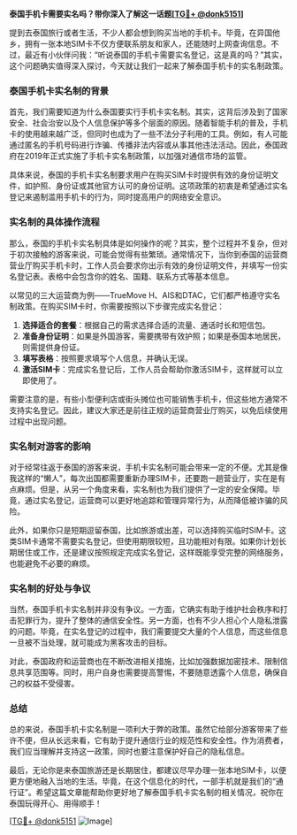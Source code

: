 **泰国手机卡需要实名吗？带你深入了解这一话题[[TG💪+ @donk5151](https://t.me/s/donk5151)]**

提到去泰国旅行或者生活，不少人都会想到购买当地的手机卡。毕竟，在异国他乡，拥有一张本地SIM卡不仅方便联系朋友和家人，还能随时上网查询信息。不过，最近有小伙伴问我：“听说泰国的手机卡需要实名登记，这是真的吗？”其实，这个问题确实值得深入探讨，今天就让我们一起来了解泰国手机卡的实名制政策。

### 泰国手机卡实名制的背景

首先，我们需要知道为什么泰国要实行手机卡实名制。其实，这背后涉及到了国家安全、社会治安以及个人信息保护等多个层面的原因。随着智能手机的普及，手机卡的使用越来越广泛，但同时也成为了一些不法分子利用的工具。例如，有人可能通过匿名的手机号码进行诈骗、传播非法内容或从事其他违法活动。因此，泰国政府在2019年正式实施了手机卡实名制政策，以加强对通信市场的监管。

具体来说，泰国的手机卡实名制要求用户在购买SIM卡时提供有效的身份证明文件，如护照、身份证或其他官方认可的身份证明。这项政策的初衷是希望通过实名登记来遏制滥用手机卡的行为，同时提高用户的网络安全意识。

### 实名制的具体操作流程

那么，泰国的手机卡实名制具体是如何操作的呢？其实，整个过程并不复杂，但对于初次接触的游客来说，可能会觉得有些繁琐。通常情况下，当你到泰国的运营商营业厅购买手机卡时，工作人员会要求你出示有效的身份证明文件，并填写一份实名登记表。表格中会包含你的姓名、国籍、联系方式等基本信息。

以常见的三大运营商为例——TrueMove H、AIS和DTAC，它们都严格遵守实名制政策。在购买SIM卡时，你需要按照以下步骤完成实名登记：

1. **选择适合的套餐**：根据自己的需求选择合适的流量、通话时长和短信包。
2. **准备身份证明**：如果是外国游客，需要携带有效护照；如果是泰国本地居民，则需提供身份证。
3. **填写表格**：按照要求填写个人信息，并确认无误。
4. **激活SIM卡**：完成实名登记后，工作人员会帮助你激活SIM卡，这样就可以立即使用了。

需要注意的是，有些小型便利店或街头摊位也可能销售手机卡，但这些地方通常不支持实名登记。因此，建议大家还是前往正规的运营商营业厅购买，以免后续使用过程中出现问题。

### 实名制对游客的影响

对于经常往返于泰国的游客来说，手机卡实名制可能会带来一定的不便。尤其是像我这样的“懒人”，每次出国都需要重新办理SIM卡，还要跑一趟营业厅，实在是有点麻烦。但是，从另一个角度来看，实名制也为我们提供了一定的安全保障。毕竟，通过实名登记，运营商可以更好地追踪和管理异常行为，从而降低被诈骗的风险。

此外，如果你只是短期逗留泰国，比如旅游或出差，可以选择购买临时SIM卡。这类SIM卡通常不需要实名登记，但使用期限较短，且功能相对有限。如果你计划长期居住或工作，还是建议按照规定完成实名登记，这样既能享受完整的网络服务，也能避免不必要的麻烦。

### 实名制的好处与争议

当然，泰国手机卡实名制并非没有争议。一方面，它确实有助于维护社会秩序和打击犯罪行为，提升了整体的通信安全性。另一方面，也有不少人担心个人隐私泄露的问题。毕竟，在实名登记的过程中，我们需要提交大量的个人信息，而这些信息一旦被不当处理，就可能成为黑客攻击的目标。

对此，泰国政府和运营商也在不断改进相关措施，比如加强数据加密技术、限制信息共享范围等。同时，用户自身也需要提高警惕，不要随意透露个人信息，确保自己的权益不受侵害。

### 总结

总的来说，泰国手机卡实名制是一项利大于弊的政策。虽然它给部分游客带来了些许不便，但从长远来看，它有助于提升通信行业的规范性和安全性。作为消费者，我们应当理解并支持这一政策，同时也要注意保护好自己的隐私信息。

最后，无论你是来泰国旅游还是长期居住，都建议尽早办理一张本地SIM卡，以便更方便地融入当地的生活。毕竟，在这个信息化的时代，一部手机就是我们的“通行证”。希望这篇文章能帮助你更好地了解泰国手机卡实名制的相关情况，祝你在泰国玩得开心、用得顺手！

[[TG💪+ @donk5151](https://t.me/s/donk5151) ![Image](https://i.postimg.cc/rwNCRYN7/Snipaste-2025-04-30-17-27-05.png)]